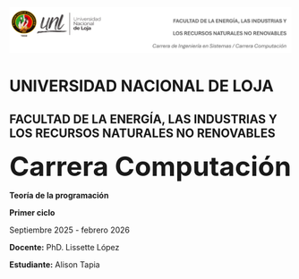 ![LogoUNL](img/UNL.png)
# UNIVERSIDAD NACIONAL DE LOJA
## FACULTAD DE LA ENERGÍA, LAS INDUSTRIAS Y LOS RECURSOS NATURALES NO RENOVABLES

<font size="10"> **Carrera Computación** </font><br>

**Teoría de la programación**

**Primer ciclo**

Septiembre 2025 - febrero 2026

**Docente:** PhD. Lissette López

**Estudiante:** Alison Tapia
